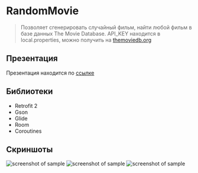 # RandomMovie
> Позволяет сгенерировать случайный фильм, найти любой фильм в базе данных The Movie Database. 
> API_KEY находится в local.properties, можно получить на [themoviedb.org](https://www.themoviedb.org)

## Презентация
Презентация находится по [ссылке](https://www.dropbox.com/s/2nt7xue2cuidzxp/%D0%A1%D1%8B%D1%81%D1%83%D0%B5%D0%B2%20%D0%92%D0%B8%D0%BA%D1%82%D0%BE%D1%80.pptx?dl=0)

## Библиотеки
* Retrofit 2
* Gson
* Glide
* Room
* Coroutines

## Скриншоты

![screenshot of sample](https://pp.userapi.com/c851024/v851024311/1295d7/poxjqA0zsX0.jpg) ![screenshot of sample](https://pp.userapi.com/c851024/v851024311/1295f7/fA5YNrXXn64.jpg) ![screenshot of sample](https://pp.userapi.com/c851024/v851024311/1295f0/_mdbYJBkHN0.jpg)

